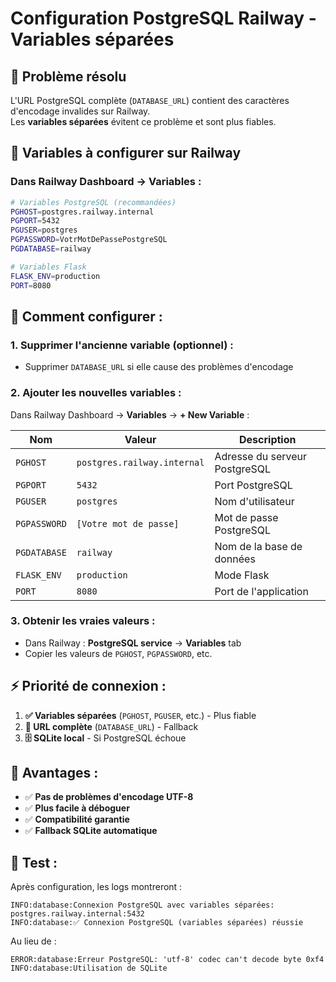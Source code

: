 # Configuration PostgreSQL Railway - Variables séparées

## 🎯 Problème résolu
L'URL PostgreSQL complète (`DATABASE_URL`) contient des caractères d'encodage invalides sur Railway.  
Les **variables séparées** évitent ce problème et sont plus fiables.

## 📝 Variables à configurer sur Railway

### Dans Railway Dashboard → Variables :

```bash
# Variables PostgreSQL (recommandées)
PGHOST=postgres.railway.internal
PGPORT=5432  
PGUSER=postgres
PGPASSWORD=VotrMotDePassePostgreSQL
PGDATABASE=railway

# Variables Flask
FLASK_ENV=production
PORT=8080
```

## 🔧 Comment configurer :

### 1. **Supprimer l'ancienne variable (optionnel)** :
- Supprimer `DATABASE_URL` si elle cause des problèmes d'encodage

### 2. **Ajouter les nouvelles variables** :
Dans Railway Dashboard → **Variables** → **+ New Variable** :

| Nom | Valeur | Description |
|-----|--------|-------------|
| `PGHOST` | `postgres.railway.internal` | Adresse du serveur PostgreSQL |
| `PGPORT` | `5432` | Port PostgreSQL |
| `PGUSER` | `postgres` | Nom d'utilisateur |
| `PGPASSWORD` | `[Votre mot de passe]` | Mot de passe PostgreSQL |
| `PGDATABASE` | `railway` | Nom de la base de données |
| `FLASK_ENV` | `production` | Mode Flask |
| `PORT` | `8080` | Port de l'application |

### 3. **Obtenir les vraies valeurs** :
- Dans Railway : **PostgreSQL service** → **Variables** tab
- Copier les valeurs de `PGHOST`, `PGPASSWORD`, etc.

## ⚡ Priorité de connexion :

1. **✅ Variables séparées** (`PGHOST`, `PGUSER`, etc.) - Plus fiable
2. **🔄 URL complète** (`DATABASE_URL`) - Fallback 
3. **🗄️ SQLite local** - Si PostgreSQL échoue

## 🎉 Avantages :

- ✅ **Pas de problèmes d'encodage UTF-8**
- ✅ **Plus facile à déboguer**
- ✅ **Compatibilité garantie**
- ✅ **Fallback SQLite automatique**

## 🧪 Test :

Après configuration, les logs montreront :
```
INFO:database:Connexion PostgreSQL avec variables séparées: postgres.railway.internal:5432
INFO:database:✅ Connexion PostgreSQL (variables séparées) réussie
```

Au lieu de :
```
ERROR:database:Erreur PostgreSQL: 'utf-8' codec can't decode byte 0xf4
INFO:database:Utilisation de SQLite
```